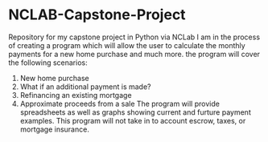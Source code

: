 # NCLAB-Capstone-Project
Repository for my capstone project in Python via NCLab
I am in the process of creating a program which will allow the user to calculate the monthly payments
for a new home purchase and much more.
the program will cover the following scenarios:
1. New home purchase
2. What if an additional payment is made?
3. Refinancing an existing mortgage
4. Approximate proceeds from a sale
The program will provide spreadsheets as well as graphs showing current and furture payment examples.
This program will not take in to account escrow, taxes, or mortgage insurance.
